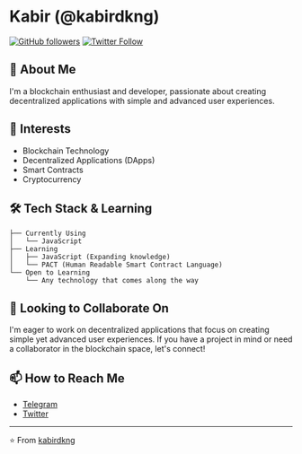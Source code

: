 # Kabir (@kabirdkng)

[![GitHub followers](https://img.shields.io/github/followers/kabirdkng?style=social)](https://github.com/kabirdkng)
[![Twitter Follow](https://img.shields.io/twitter/follow/kabir_crypto?style=social)](https://twitter.com/kabir_crypto)

## 👋 About Me

I'm a blockchain enthusiast and developer, passionate about creating decentralized applications with simple and advanced user experiences.

## 👀 Interests

- Blockchain Technology
- Decentralized Applications (DApps)
- Smart Contracts
- Cryptocurrency

## 🛠 Tech Stack & Learning

```
├── Currently Using
│   └── JavaScript
├── Learning
│   ├── JavaScript (Expanding knowledge)
│   └── PACT (Human Readable Smart Contract Language)
└── Open to Learning
    └── Any technology that comes along the way
```

## 💞️ Looking to Collaborate On

I'm eager to work on decentralized applications that focus on creating simple yet advanced user experiences. If you have a project in mind or need a collaborator in the blockchain space, let's connect!

## 📫 How to Reach Me

- [Telegram](https://t.me/CryptoKabir)
- [Twitter](https://twitter.com/kabir_crypto)

---

⭐️ From [kabirdkng](https://github.com/kabirdkng)

